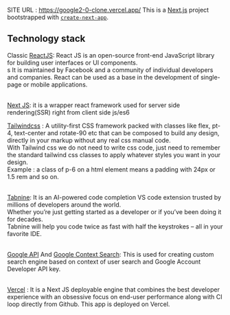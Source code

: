 SITE URL : https://google2-0-clone.vercel.app/
This is a [Next.js](https://nextjs.org/) project bootstrapped with [`create-next-app`](https://github.com/vercel/next.js/tree/canary/packages/create-next-app).

## Technology stack

Classic [ReactJS](https://reactjs.org/): React JS is an open-source front-end JavaScript library for building user interfaces or UI components.<br/>s It is maintained by Facebook and a community of individual developers and companies. React can be used as a base in the development of single-page or mobile applications.<br/><br/>

[Next JS](https://nextjs.org/): it is a wrapper react framework used for server side rendering(SSR) right from client side js/es6 <br/>

[Tailwindcss](https://tailwindcss.com/docs/guides/nextjs) : A utility-first CSS framework packed with classes like flex, pt-4, text-center and rotate-90 etc that can be composed to build any design, directly in your markup without any real css manual code.<br/>
With Tailwind css we do not need to write css code, just need to remember the standard tailwind css classes to apply whatever styles you want in your design.<br/>
Example : a class of p-6 on a html element means a padding with 24px or 1.5 rem and so on.<br/><br/>

[Tabnine](https://www.tabnine.com/): It is an AI-powered code completion VS code extension trusted by millions of developers around the world.<br/>
Whether you’re just getting started as a developer or if you’ve been doing it for decades.<br/>
Tabnine will help you code twice as fast with half the keystrokes – all in your favorite IDE.<br/><br/>

[Google API](https://developers.google.com/custom-search/v1/using_rest) And [Google Context Search](https://cse.google.com/cse/create/new): This is used for creating custom search engine based on context of user search and Google Account Developer API key.<br/><br/>

[Vercel](https://vercel.com/dashboard) : It is a Next JS deployable engine that combines the best developer experience with an obsessive focus on end-​user performance along with CI loop directly from Github. This app is deployed on Vercel.<br/><br/>
